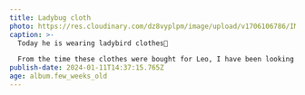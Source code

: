 ```yaml
---
title: Ladybug cloth
photo: https://res.cloudinary.com/dz8vyplpm/image/upload/v1706106786/IMG_8326_tngkne.jpg
caption: >-
  Today he is wearing ladybird clothes🐞

  From the time these clothes were bought for Leo, I have been looking forward to him wearing them! He's so cute.
publish-date: 2024-01-11T14:37:15.765Z
age: album.few_weeks_old
---
```

